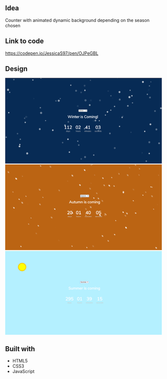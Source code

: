 ## Idea
Counter with animated dynamic background depending on the season chosen

## Link to code
https://codepen.io/JessicaS97/pen/OJPeGBL

## Design

<img src="pic1.png">
<img src="pic3.png">
<img src="pic4.png">

## Built with
* HTML5
* CSS3
* JavaScript

